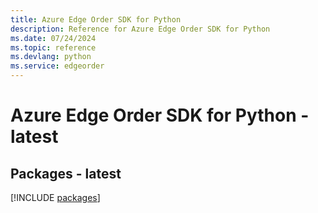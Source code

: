 ```yaml
---
title: Azure Edge Order SDK for Python
description: Reference for Azure Edge Order SDK for Python
ms.date: 07/24/2024
ms.topic: reference
ms.devlang: python
ms.service: edgeorder
---
```

# Azure Edge Order SDK for Python - latest
## Packages - latest
[!INCLUDE [packages](edge-order-index.md)]
